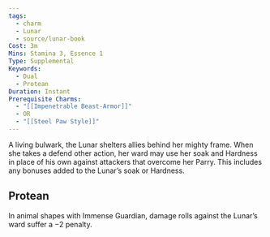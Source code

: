```yaml
---
tags:
  - charm
  - Lunar
  - source/lunar-book
Cost: 3m
Mins: Stamina 3, Essence 1
Type: Supplemental
Keywords:
  - Dual
  - Protean
Duration: Instant
Prerequisite Charms:
  - "[[Impenetrable Beast-Armor]]"
  - OR
  - "[[Steel Paw Style]]"
---
```

A living bulwark, the Lunar shelters allies behind her mighty frame. When she takes a defend other action, her ward may use her soak and Hardness in place of his own against attackers that overcome her Parry. This includes any bonuses added to the Lunar’s soak or Hardness. 
## Protean 

In animal shapes with Immense Guardian, damage rolls against the Lunar’s ward suffer a −2 penalty.